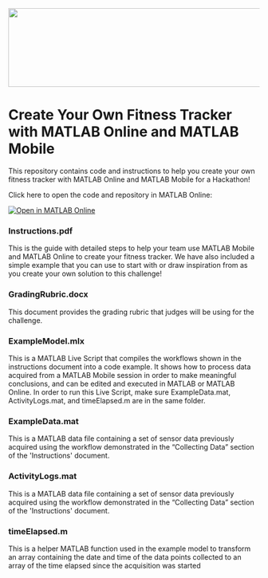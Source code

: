 <td>
<img src="Hackathons Banner.jpg" style="width:1275;height:158.25">
</td>

# Create Your Own Fitness Tracker with MATLAB Online and MATLAB Mobile
This repository contains code and instructions to help you create your own fitness tracker with MATLAB Online and MATLAB Mobile for a Hackathon! 

Click here to open the code and repository in MATLAB Online:

[![Open in MATLAB Online](https://www.mathworks.com/images/responsive/global/open-in-matlab-online.svg)](https://matlab.mathworks.com/open/github/v1?repo=mathworks/matlab-mobile-fitness-tracker&file=ExampleModel.mlx)

### Instructions.pdf
This is the guide with detailed steps to help your team use MATLAB Mobile and MATLAB Online to create your fitness tracker. We have also included a simple example that you can use to start with or draw inspiration from as you create your own solution to this challenge!

### GradingRubric.docx
This document provides the grading rubric that judges will be using for the challenge. 

### ExampleModel.mlx 
This is a MATLAB Live Script that compiles the workflows shown in the instructions document into a code example. It shows how to process data acquired from a MATLAB Mobile session in order to make meaningful conclusions, and can be edited and executed in MATLAB or MATLAB Online. In order to run this Live Script, make sure ExampleData.mat, ActivityLogs.mat, and timeElapsed.m are in the same folder. 

### ExampleData.mat 
This is a MATLAB data file containing a set of sensor data previously acquired using the workflow demonstrated in the “Collecting Data” section of the 'Instructions' document.

### ActivityLogs.mat
This is a MATLAB data file containing a set of sensor data previously acquired using the workflow demonstrated in the “Collecting Data” section of the 'Instructions' document.

### timeElapsed.m 
This is a helper MATLAB function used in the example model to transform an array containing the date and time of the data points collected to an array of the time elapsed since the acquisition was started
